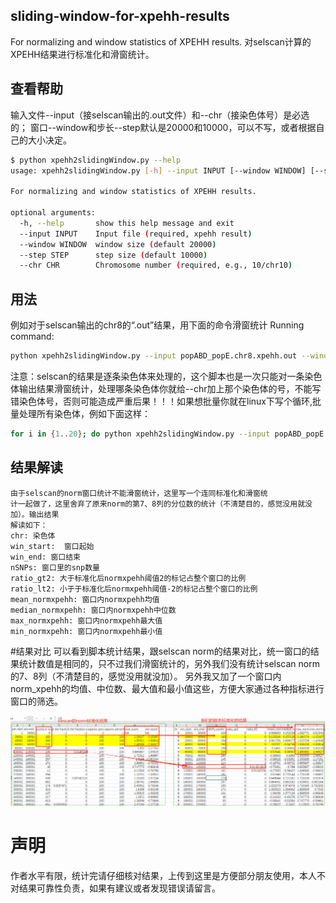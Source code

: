 ## sliding-window-for-xpehh-results
For normalizing and window statistics of XPEHH results.
对selscan计算的XPEHH结果进行标准化和滑窗统计。

## 查看帮助
输入文件--input（接selscan输出的.out文件）和--chr（接染色体号）是必选的；
窗口--window和步长--step默认是20000和10000，可以不写，或者根据自己的大小决定。

```sh
$ python xpehh2slidingWindow.py --help
usage: xpehh2slidingWindow.py [-h] --input INPUT [--window WINDOW] [--step STEP] --chr CHR

For normalizing and window statistics of XPEHH results. 

optional arguments:
  -h, --help       show this help message and exit
  --input INPUT    Input file (required, xpehh result)
  --window WINDOW  window size (default 20000)
  --step STEP      step size (default 10000)
  --chr CHR        Chromosome number (required, e.g., 10/chr10)
```

## 用法
例如对于selscan输出的chr8的“.out”结果，用下面的命令滑窗统计
Running command: 
```sh
python xpehh2slidingWindow.py --input popABD_popE.chr8.xpehh.out --window 20000 --step 10000 --chr 8
```
注意：selscan的结果是逐条染色体来处理的，这个脚本也是一次只能对一条染色体输出结果滑窗统计，处理哪条染色体你就给--chr加上那个染色体的号，不能写错染色体号，否则可能造成严重后果！！！如果想批量你就在linux下写个循环,批量处理所有染色体，例如下面这样：
```sh
for i in {1..20}; do python xpehh2slidingWindow.py --input popABD_popE.chr${i}.xpehh.out --window 20000 --step 10000 --chr $i; done
```
## 结果解读
    由于selscan的norm窗口统计不能滑窗统计，这里写一个连同标准化和滑窗统
    计一起做了，这里舍弃了原来norm的第7、8列的分位数的统计（不清楚目的，感觉没用就没加）。输出结果
    解读如下：
    chr: 染色体
    win_start:  窗口起始
    win_end: 窗口结束
    nSNPs: 窗口里的snp数量
    ratio_gt2: 大于标准化后normxpehh阈值2的标记占整个窗口的比例
    ratio_lt2: 小于于标准化后normxpehh阈值-2的标记占整个窗口的比例
    mean_normxpehh: 窗口内normxpehh均值
    median_normxpehh: 窗口内normxpehh中位数
    max_normxpehh: 窗口内normxpehh最大值
    min_normxpehh: 窗口内normxpehh最小值

#结果对比
可以看到脚本统计结果，跟selscan norm的结果对比，统一窗口的结果统计数值是相同的，只不过我们滑窗统计的，另外我们没有统计selscan norm的7、8列（不清楚目的，感觉没用就没加）。
另外我又加了一个窗口内norm_xpehh的均值、中位数、最大值和最小值这些，方便大家通过各种指标进行窗口的筛选。

![结果对比](file/compare_result.png)

# 声明
作者水平有限，统计完请仔细核对结果，上传到这里是方便部分朋友使用，本人不对结果可靠性负责，如果有建议或者发现错误请留言。
